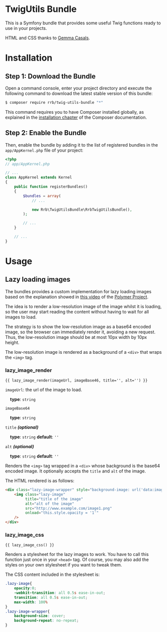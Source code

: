 TwigUtils Bundle
================

This is a Symfony bundle that provides some useful Twig functions ready
to use in your projects.

HTML and CSS thanks to [Gemma Casals](https://twitter.com/gemmacasals).

Installation
============

Step 1: Download the Bundle
---------------------------

Open a command console, enter your project directory and execute the
following command to download the latest stable version of this bundle:

```bash
$ composer require rrb/twig-utils-bundle "*"
```

This command requires you to have Composer installed globally, as explained
in the [installation chapter](https://getcomposer.org/doc/00-intro.md)
of the Composer documentation.

Step 2: Enable the Bundle
-------------------------

Then, enable the bundle by adding it to the list of registered bundles
in the `app/AppKernel.php` file of your project:

```php
<?php
// app/AppKernel.php

// ...
class AppKernel extends Kernel
{
    public function registerBundles()
    {
        $bundles = array(
            // ...

            new Rrb\TwigUtilsBundle\RrbTwigUtilsBundle(),
        );

        // ...
    }

    // ...
}
```

Usage
=====

Lazy loading images
-------------------

The bundles provides a custom implementation for lazy loading images based on the
explanation showed in [this video](https://www.youtube.com/watch?v=iAgSvlYavX0)
of the [Polymer Project](https://www.polymer-project.org/1.0/).

The idea is to render a low-resolution image of the image whilst it is
loading, so the user may start reading the content without having to wait
for all images to load.

The strategy is to show the low-resolution image as a base64 encoded image, so
the browser can immediately render it, avoiding a new request. Thus,
the low-resolution image should be at most 10px width by 10px height.

The low-resolution image is rendered as a background of a `<div>` that
wraps the `<img>` tag.


### lazy_image_render

```twig
{{ lazy_image_render(imageUrl, imageBase46, title='', alt='') }}
```

`imageUrl`: the url of the image to load.

&nbsp;&nbsp;&nbsp;&nbsp;**type**: `string`

`imageBase64`

&nbsp;&nbsp;&nbsp;&nbsp;**type**: `string`

`title` ***(optional)***

&nbsp;&nbsp;&nbsp;&nbsp;**type**: `string` **default**: `''`

`alt` ***(optional)***

&nbsp;&nbsp;&nbsp;&nbsp;**type**: `string` **default**: `''`

Renders the `<img>` tag wrapped in a `<div>` whose background is the
base64 encoded image. It optionally accepts the `title` and `alt` of
the image.

The HTML rendered is as follows:

```html
<div class="lazy-image-wrapper" style="background-image: url('data:image/jpeg;base64,/9j/4AAQSkZJRg...');">
    <img class="lazy-image"
         title="title of the image"
         alt="alt of the image"
         src="http://www.example.com/image1.png"
         onload="this.style.opacity = '1'"
    />
</div>
```


### lazy_image_css

```twig
{{ lazy_image_css() }}
```

Renders a stylesheet for the lazy images to work. You have to call this
function just once in your `<head>` tag. Of course, you may also add the
styles on your own stylesheet if you want to tweak them.

The CSS content included in the stylesheet is:

```css
.lazy-image{
    opacity:0;
    -webkit-transition: all 0.5s ease-in-out;
    transition: all 0.5s ease-in-out;
    max-width: 100%
}
.lazy-image-wrapper{
    background-size: cover;
    background-repeat: no-repeat;
}
```